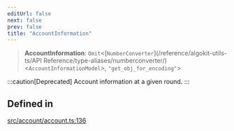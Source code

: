```yaml
---
editUrl: false
next: false
prev: false
title: "AccountInformation"
---
```


> **AccountInformation**: `Omit`\<[`NumberConverter`](/reference/algokit-utils-ts/API Reference/type-aliases/numberconverter/)\<`AccountInformationModel`\>, `"get_obj_for_encoding"`\>

:::caution[Deprecated]
Account information at a given round.
:::

## Defined in

[src/account/account.ts:136](https://github.com/algorandfoundation/algokit-utils-ts/blob/87156fe9637eca52c0bc9e840c5804088cb40974/src/account/account.ts#L136)
